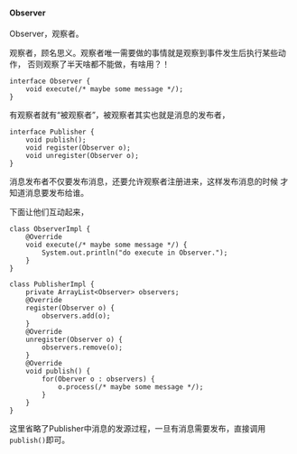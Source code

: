 #### Observer ####
Observer，观察者。

观察者，顾名思义。观察者唯一需要做的事情就是观察到事件发生后执行某些动作，
否则观察了半天啥都不能做，有啥用？！

	interface Observer {
		void execute(/* maybe some message */);
	}

有观察者就有“被观察者”，被观察者其实也就是消息的发布者，

	interface Publisher {
		void publish();
		void register(Observer o);
		void unregister(Observer o);
	}

消息发布者不仅要发布消息，还要允许观察者注册进来，这样发布消息的时候
才知道消息要发布给谁。

下面让他们互动起来，

	class ObserverImpl {
		@Override
		void execute(/* maybe some message */) {
			System.out.println("do execute in Observer.");
		}
	}

	class PublisherImpl {
		private ArrayList<Observer> observers;
		@Override
		register(Observer o) {
			observers.add(o);
		}
		@Override
		unregister(Observer o) {
			observers.remove(o);
		}
		@Override
		void publish() {
			for(Oberver o : observers) {
				o.process(/* maybe some message */);
			}
		}
	}

这里省略了Publisher中消息的发源过程，一旦有消息需要发布，直接调用`publish()`即可。
